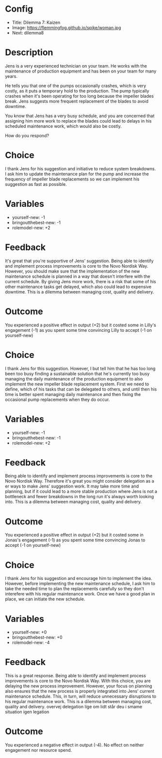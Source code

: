 # Config
 - Title: Dilemma 7: Kaizen
 - Image: https://flemmingfog.github.io/spike/woman.jpg
 - Next: dilemma8

# Description
Jens is a very experienced technician on your team. He works with the maintenance of production equipment and has been on your team for many years.

He tells you that one of the pumps occasionally crashes, which is very costly, as it puts a temporary hold to the production. The pump typically crashes when it's been operating for too long because the impeller blades break. Jens suggests more frequent replacement of the blades to avoid downtime.

You know that Jens has a very busy schedule, and you are concerned that assigning him more work to replace the blades could lead to delays in his scheduled maintenance work, which would also be costly. 

How do you respond?

# Choice
I thank Jens for his suggestion and initiative to reduce system breakdowns. I ask him to update the maintenance plan for the pump and increase the frequency of impeller blade replacements so we can implement his suggestion as fast as possible.  

# Variables
 - yourself-new: -1
 - bringoutthebest-new: -1
 - rolemodel-new: +2
 

# Feedback

It's great that you're supportive of Jens' suggestion. Being able to identify and implement process improvements is core to the Novo Nordisk Way. However, you should make sure that the implementation of the new maintenance schedule is planned in a way that doesn't interfere with the current schedule. By giving Jens more work, there is a risk that some of his other maintenance tasks get delayed, which also could lead to expensive downtime. This is a dilemma between managing cost, quality and delivery.

# Outcome

You experienced a positive effect in output (+2) but it costed some in Lilly's engagement (-1) as you spent some time convincing Lilly to accept (-1 on yourself-new) 


# Choice
I thank Jens for this suggestion. However, I but tell him that he has too long been too busy finding a sustainable solution that he's currently too busy managing the daily maintenance of the production equipment to also implement the new impeller blade replacement system. First we need to define, which of his tasks that can be delegated to others, and until then his time is better spent managing daily maintenance and then fixing the occasional pump replacements when they do occur. 

# Variables
 - yourself-new: -1
 - bringoutthebest-new: -1
 - rolemodel-new: +2


# Feedback
Being able to identify and implement process improvements is core to the Novo Nordisk Way. Therefore it's great you might consider delegation as a er ways to make Jens' suggestion work. It may take more time and planning, but if it could lead to a more stable production where Jens is not a bottleneck and fewer breakdowns in the long run it's always worth looking into. This is a dilemma between managing cost, quality and delivery. 

# Outcome

You experienced a positive effect in output (+2) but it costed some in Jonas's engagement (-1) as you spent some time convincing Jonas to accept (-1 on yourself-new) 



# Choice
I thank Jens for his suggestion and encourage him to implement the idea. However, before implementing the new maintenance schedule, I ask him to take the needed time to plan the replacements carefully so they don't interefere with his regular maintenance work. Once we have a good plan in place, we can initiate the new schedule.

# Variables
 - yourself-new: +0
 - bringoutthebest-new: +0
 - rolemodel-new: -4


# Feedback
 This is a great response. Being able to identify and implement process improvements is core to the Novo Nordisk Way. With this choice, you are delaying the new process improvement. However, your focus on planning also ensures that the new process is properly integrated into Jens' current maintenance schedule. This, in turn, will reduce unnecessary disruptions to his regular maintenance work. This is a dilemma between managing cost, quality and delivery. overvej delegation lige om lidt står deu i smame situation igen legation


# Outcome

You experienced a negative effect in output (-4). No effect on neither engagement nor resource spend. 





